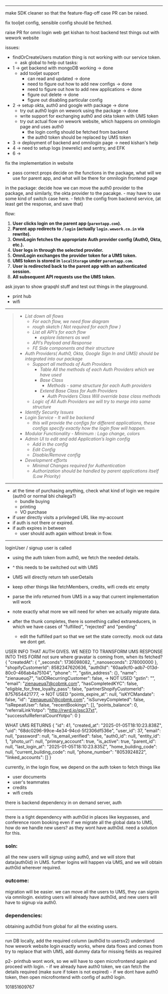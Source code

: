 







---
make SDK cleaner so that the feature-flag-off case PR can be raised. 

fix tooljet config, sensible config should be fetched.

raise PR for omni login web
get kishan to host backend 
test things out with wework website



issues:
- findOrCreateUsers mutation thing is not working with our service token.
	- ask global to help out
tasks:
- 1 -> get backend with mongoDB working -> done
	- add tooljet support
		- can read and updated -> done 
		- need to figure out how to add new configs -> done
		- need to figure out how to add new applications -> done
		- figure out delete -> done
		- figure out disabling particular config
- 2 -> setup okta, auth0 and google with package -> done
	- try out auth0 login on wework using the package -> done
	- write support for exchanging auth0 and okta token with UMS token
	- try out actual flow on wework website, which happens on omnilogin page and uses auth0 
		- the login config should be fetched from backend
		- the auth0 token should be replaced by UMS token
- 3 -> deployment of backend and omnilogin page -> need kishan's help
- 4 -> need to setup logs (newrelic) and sentry, and EFK
- 6 -> 


fix the implementation in website
- pass correct props
decide on the functions in the package, what will we use for parent app, and what will be there for omnilogin frontend page


in the package: 
	decide how we can move the auth0 provider to the package, and similarly, the okta provider to the pacakge.
		- may have to use some kind of switch case here.
	- fetch the config from backend service, (at least get the response, and save that)

flow: 
1. **User clicks login on the parent app (`parentapp.com`).**
2. **Parent app redirects to `/login` (actually `login.wework.co.in` via rewrite).**
3. **OmniLogin fetches the appropriate Auth provider config (Auth0, Okta, etc.).**
4. **User logs in through the selected provider.**
5. **OmniLogin exchanges the provider token for a UMS token.**
6. **UMS token is stored in `localStorage` under `parentapp.com`.**
7. **User is redirected back to the parent app with an authenticated session.**
8. **All subsequent API requests use the UMS token.**

ask joyan to show grapqhl stuff and test out things in the playground.
- print hub
- wifi















---
> - *List down all flows*
>     - *For each flow, we need flow diagram*
>     - *rough sketch ( Not required for each flow )*
>     - *List all API’s for each flow*
>         - *explore listeners as well*
>     - *API’s Payload and Response*
>     - *FE Side components and their structure*
> - *Auth Providers( Auth0, Okta, Google Sign In and UMS) should be integrated into our package*
>     - *Support all methods of Auth Providers*
>         - *Table All the methods of each Auth Providers which we have used*
>         - *Base Class*
>             - *Methods - same structure for each Auth providers*
>         - *Extend Base Class for Auth Providers*
>             - *Auth Providers Class Will override base class methods*
>     - *Logic of All Auth Providers we will try to merge into same structure*
> - *Identify Security Issues*
> - *Login Service - It will be backend*
>     - *this will provide the configs for different applications, these configs specify exactly how the login flow will happen.*
> - *Modular Functionality - Minimum : Logo change, colors*
> - *Admin UI to edit and add Application’s login config*
>     - *Add in the config*
>     - *Edit Config*
>     - *Disable/Remove config*
> - *Development efforts*
>     - *Minimal Changes required for Authentication*
>     - *Authorization should be handled by parent applications itself (Low Priority)*



---
- at the time of purchasing anything, check what kind of login we require (auth0 or normal bhi chalega?)
	- bundle buying
	- printing 
	- VO purchase 
- if user directly visits a privileged URL like my-account
- if auth is not there or expired.
- if auth expires in between
	- user should auth again without break in flow.

---

loginUser / signup user is called
- using the auth token from auth0, we fetch the 
needed details.
- ^ this needs to be switched out with UMS
- UMS will directly return teh userDetails
- keep other things like fetchMembers, credits, wifi creds etc empty
- parse the info returned from UMS in a way that current implementation will work 
- note exactly what more we will need for when we actually migrate data.

- after the thunk completes, there is something called extrareducers, in which we have cases of "fulfilled", "rejected" and "pending"
	- edit the fulfilled part so that we set the state correctly. mock out data we dont get.

USER INFO THAT AUTH GIVES. WE NEED TO TRANSFORM UMS RESPONSE INTO THIS FORM
not sure where gravatar is coming from, when its fetched?
{
    "createdAt": {
        "_seconds": 1736098082,
        "_nanoseconds": 278000000
    },
    "shopifyCustomerId": 8582347620636,
    "auth0Id": "60aa9cf0-adb7-013d-80c0-466ab4a75104",
    "phone": "",
    "gstin_address": {},
    "name": "zienaueuq7",
    "isODRecurringCustomer": false, -> NOT USED
    "gstin": "",
    "email": "zienaueuq7@cobmk.com",
    "hasCompletedKYC": false,
    "eligible_for_free_loyalty_pass": false,
    "partnerShopifyCustomerId": 8757654421777, -> NOT USED
    "points_expire_at": null,
    "isKYCMandate": false,
    "id": "zienaueuq7@cobmk.com",
    "isSurveyCompleted": false,
    "isRepeatUser": false,
    "recentBookings": [],
    "points_balance": 0,
    "referralLinkYotpo": "http://rwrd.io/qsc37xt",
    "successfulReferralCountYotpo": 0
}

WHAT UMS RETURNS
{
	"id": 41,
	"created_at": "2025-01-05T18:10:23.838Z",
	"uid": "68dc0296-99ce-4e34-94cd-5f2306df536e",
	"user_id": 37,
	"email": null,
	"password": null,
	"is_email_verified": false,
	"auth0_id": null,
	"entity_id": 1,
	"photo_url": null,
	"primary_account": true,
	"is_active": true,
	"parent_id": null,
	"last_login_at": "2025-01-05T18:10:23.835Z",
	"home_building_code": null,
	"current_building_code": null,
	"phone_number": "8053924822",
	"linked_accounts": []
}


currently, in the login flow, we depend on the auth token to fetch things like
- user documents
- user's teammates
- credits
- wifi creds

there is backend dependency in on demand server, auth

--- 

there is a tight dependency with auth0id in places like keypasses, and conference room booking
even if we migrate all the global data to UMS, how do we handle new users? as they wont have auth0id.
need a solution for this.

### soln:
all the new users will signup using auth0, and we will store that data(auth0id) in UMS. further logins will happen via UMS, and we will obtain auth0id wherever required. 

### outcome:
migration will be easier.
we can move all the users to UMS, they can signin via omnilogin. existing users will already have auth0id, and new users will have to signup via auth0.

### dependencies:
obtaining auth0id from global for all the existing users.


---
run DB locally, add the required column (auth0id to usersv2)
understand how wework website login exactly works, where data flows and comes from
try to replace that with UMS, add dummy data for missing fields as required

p2- 
	printhub wont work, so we will have to open microfrontend again and proceed with login.
	- if we already have auth0 token, we can fetch the details required (make sure if token is not expired)
	- if we dont have auth0 token, then open microfrontend with config of auth0 login.


101851609767